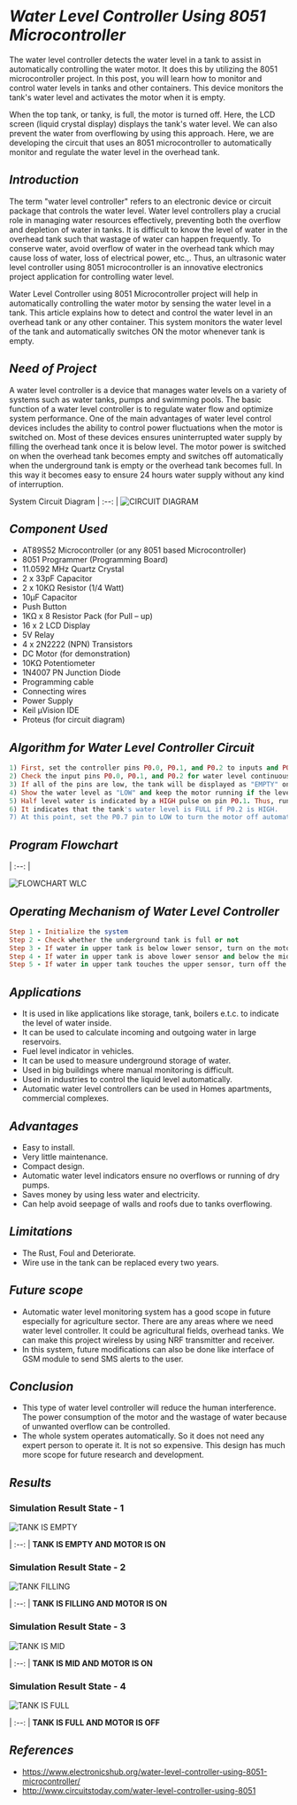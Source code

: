 # *Water Level Controller Using 8051 Microcontroller*

The water level controller detects the water level in a tank to assist in automatically controlling the water motor. It does this by utilizing the 8051 microcontroller project. In this post, you will learn how to monitor and control water levels in tanks and other containers. This device monitors the tank's water level and activates the motor when it is empty.

When the top tank, or tanky, is full, the motor is turned off. Here, the LCD screen (liquid crystal display) displays the tank's water level. We can also prevent the water from overflowing by using this approach. Here, we are developing the circuit that uses an 8051 microcontroller to automatically monitor and regulate the water level in the overhead tank.

## *Introduction*

The term "water level controller" refers to an electronic device or circuit package that controls the water level. Water level controllers play a crucial role in managing water resources effectively, preventing both the overflow and depletion of water in tanks. It is difficult to know the level of water in the overhead tank such that wastage of water can happen frequently. To conserve water, avoid overflow of water in the overhead tank which may cause loss of water, loss of electrical power, etc.,. Thus, an ultrasonic water level controller using 8051 microcontroller is an innovative electronics project application for controlling water level.

Water Level Controller using 8051 Microcontroller project will help in automatically controlling the water motor by sensing the water level in a tank. This article explains how to detect and control the water level in an overhead tank or any other container. This system monitors the water level of the tank and automatically switches ON the motor whenever tank is empty. 

## *Need of Project*
A water level controller is a device that manages water levels on a variety of systems such as water tanks, pumps and swimming pools. The basic function of a water level controller is to regulate water flow and optimize system performance. One of the main advantages of water level control devices includes the ability to control power fluctuations when the motor is switched on. Most of these devices ensures uninterrupted water supply by filling the overhead tank once it is below level. The motor power is switched on when the overhead tank becomes empty and switches off automatically when the underground tank is empty or the 
overhead tank becomes full. In this way it becomes easy to ensure 24 hours water supply without any kind of interruption.


System Circuit Diagram
| :--: |
![CIRCUIT DIAGRAM](https://github.com/user-attachments/assets/aa4162f3-7aaa-4a53-9b26-b1925ab7f122)

## *Component Used*
- AT89S52 Microcontroller (or any 8051 based Microcontroller)
- 8051 Programmer (Programming Board)
- 11.0592 MHz Quartz Crystal
- 2 x 33pF Capacitor
- 2 x 10KΩ Resistor (1/4 Watt)
- 10µF Capacitor
- Push Button
- 1KΩ x 8 Resistor Pack (for Pull – up)
- 16 x 2 LCD Display
- 5V Relay
- 4 x 2N2222 (NPN) Transistors
- DC Motor (for demonstration)
- 10KΩ Potentiometer
- 1N4007 PN Junction Diode
- Programming cable
- Connecting wires
- Power Supply
- Keil µVision IDE
- Proteus (for circuit diagram)

## *Algorithm for Water Level Controller Circuit*
``` ruby
1) First, set the controller pins P0.0, P0.1, and P0.2 to inputs and P0.7 to output. Initialize the LCD now.
2) Check the input pins P0.0, P0.1, and P0.2 for water level continuously.
3) If all of the pins are low, the tank will be displayed as "EMPTY" on the LCD, and the P0.7 pin will be set to HIGH to automatically operate the motor.
4) Show the water level as "LOW" and keep the motor running if the level is low, that is, if P0.0 is HIGH.
5) Half level water is indicated by a HIGH pulse on pin P0.1. Thus, run the motor normally while displaying the same content on the LCD.
6) It indicates that the tank's water level is FULL if P0.2 is HIGH.
7) At this point, set the P0.7 pin to LOW to turn the motor off automatically.
```
## *Program Flowchart*
| :--: |

![FLOWCHART WLC](https://github.com/user-attachments/assets/f1d90f21-281f-4bac-88a6-ada585e1b6f9)

## *Operating Mechanism of Water Level Controller*
``` ruby
Step 1 - Initialize the system 
Step 2 - Check whether the underground tank is full or not
Step 3 - If water in upper tank is below lower sensor, turn on the motor and display the message ‘Tank is empty and Motor is on’.
Step 4 - If water in upper tank is above lower sensor and below the mid sensor, turn on the motor and display the message ‘Tank is empty and Motor is on’.
Step 5 - If water in upper tank touches the upper sensor, turn off the motor and display the message ‘Tank is full and motor is off’.
```
## *Applications*
- It is used in like applications like storage, tank, boilers e.t.c. to indicate the level of water inside.
- It can be used to calculate incoming and outgoing water in large reservoirs.
- Fuel level indicator in vehicles.
- It can be used to measure underground storage of water.
- Used in big buildings where manual monitoring is difficult.
- Used in industries to control the liquid level automatically.
- Automatic water level controllers can be used in Homes apartments, commercial complexes.

## *Advantages*
- Easy to install.
- Very little maintenance.
- Compact design.
- Automatic water level indicators ensure no overflows or running of dry pumps.
- Saves money by using less water and electricity.
- Can help avoid seepage of walls and roofs due to tanks overflowing.


## *Limitations*
- The Rust, Foul and Deteriorate.
- Wire use in the tank can be replaced every two years.

## *Future scope*
- Automatic water level monitoring system has a good scope in future especially for agriculture sector. There are any areas where we need water level controller. It could be agricultural fields, overhead tanks. We can make this project wireless by using NRF transmitter and receiver.
- In this system, future modifications can also be done like interface of GSM module to send SMS alerts to the user.

## *Conclusion*
- This type of water level controller will reduce the human interference. The power consumption of the motor and the wastage of water because of unwanted overflow can be controlled.
- The whole system operates automatically. So it does not need any expert person to operate it. It is not so expensive. This design has much more scope for future research and development. 
## *Results*

### Simulation Result State - 1

![TANK IS EMPTY](https://github.com/user-attachments/assets/6fc368f4-19a7-472c-ad39-a5a4c1ce640b)

| :--: |
**TANK IS EMPTY AND MOTOR IS ON**

### Simulation Result State - 2

![TANK FILLING](https://github.com/user-attachments/assets/186e57da-17a6-4090-8644-5bbfccc0293c)

| :--: |
**TANK IS FILLING AND MOTOR IS ON**

### Simulation Result State - 3

![TANK IS MID](https://github.com/user-attachments/assets/ee0a1a81-2ffb-46d1-b4ca-fccc696762f8)

| :--: |
**TANK IS MID AND MOTOR IS ON**

### Simulation Result State - 4

![TANK IS FULL](https://github.com/user-attachments/assets/b022212e-43e2-4ca2-ad1d-4812d1b02932)

| :--: |
**TANK IS FULL AND MOTOR IS OFF**


## *References*
- https://www.electronicshub.org/water-level-controller-using-8051-microcontroller/
- http://www.circuitstoday.com/water-level-controller-using-8051

